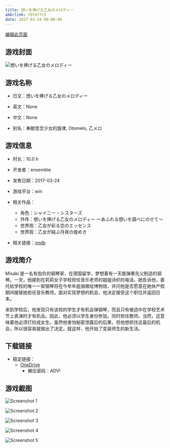 ```yaml
---
title: 想いを捧げる乙女のメロディー
abbrlink: f0fd77c5
date: 2017-03-24 00:00:00
---
```

[编辑此页面](https://github.com/ACG-3/ADV3-source/blob/main/source/_posts/games/%E6%83%B3%E3%81%84%E3%82%92%E6%8D%A7%E3%81%92%E3%82%8B%E4%B9%99%E5%A5%B3%E3%81%AE%E3%83%A1%E3%83%AD%E3%83%87%E3%82%A3%E3%83%BC%20%EF%BD%9E%E3%81%82%E3%81%B5%E3%82%8C%E3%82%8B%E6%83%B3%E3%81%84%E3%82%92%E8%AA%BF%E3%81%B9%E3%81%AB%E3%81%AE%E3%81%9B%E3%81%A6%EF%BD%9E.md)

## 游戏封面

![想いを捧げる乙女のメロディー](https://pan.timero.xyz/onedrive/img_lib_001/%E6%83%B3%E3%81%84%E3%82%92%E6%8D%A7%E3%81%92%E3%82%8B%E4%B9%99%E5%A5%B3%E3%81%AE%E3%83%A1%E3%83%AD%E3%83%87%E3%82%A3%E3%83%BC%20%EF%BD%9E%E3%81%82%E3%81%B5%E3%82%8C%E3%82%8B%E6%83%B3%E3%81%84%E3%82%92%E8%AA%BF%E3%81%B9%E3%81%AB%E3%81%AE%E3%81%9B%E3%81%A6%EF%BD%9E_cover.avif)


## 游戏名称

- 日文：想いを捧げる乙女のメロディー
- 英文：None
- 中文：None

- 别名：奉献思念少女的旋律, Otomelo, 乙メロ


## 游戏信息

- 时长：10.0 h
- 开发者：ensemble
- 发售日期：2017-03-24
- 游戏平台：win
- 相关作品：
   - 角色：シャイニー・シスターズ
   - 外传：想いを捧げる乙女のメロディー ～あふれる想いを調べにのせて～
   - 世界观：乙女が彩る恋のエッセンス
   - 世界观：乙女が結ぶ月夜の煌めき

- 相关链接：[vndb](https://vndb.org/v20256)


## 游戏简介

Misaki 是一名有抱负的钢琴家，在德国留学，梦想着有一天能弹奏先父制造的钢琴。一天，他接到在莉莉女子学校担任音乐老师的姐姐诗织的电话。她告诉他，委托给学校的唯一一架钢琴将在今年年底捐赠给博物馆，并问他是否愿意在她休产假期间接替她担任音乐教师。面对实现梦想的机会，他决定接受这个职位并返回日本。

来到学校后，他发现只有该校的学生才有机会弹钢琴，而且只有被选中在学校艺术节上表演时才有机会。因此，他必须以学生身份参加，同时担任教师。当然，这意味着他必须打扮成女生。虽然他害怕秘密泄露后的后果，但他想抓住这最后的机会，所以很容易就做出了决定。就这样，他开始了变装师生的新生活。




## 下载链接

- 稳定链接：
    - [OneDrive](https://pan.timero.xyz/onedrive/adv_lib_001/%E6%83%B3%E3%81%84%E3%82%92%E6%8D%A7%E3%81%92%E3%82%8B%E4%B9%99%E5%A5%B3%E3%81%AE%E3%83%A1%E3%83%AD%E3%83%87%E3%82%A3%E3%83%BC%20%EF%BD%9E%E3%81%82%E3%81%B5%E3%82%8C%E3%82%8B%E6%83%B3%E3%81%84%E3%82%92%E8%AA%BF%E3%81%B9%E3%81%AB%E3%81%AE%E3%81%9B%E3%81%A6%EF%BD%9E)
        - 解压密码：ADV!



## 游戏截图


![Screenshot 1](https://pan.timero.xyz/onedrive/img_lib_001/%E6%83%B3%E3%81%84%E3%82%92%E6%8D%A7%E3%81%92%E3%82%8B%E4%B9%99%E5%A5%B3%E3%81%AE%E3%83%A1%E3%83%AD%E3%83%87%E3%82%A3%E3%83%BC%20%EF%BD%9E%E3%81%82%E3%81%B5%E3%82%8C%E3%82%8B%E6%83%B3%E3%81%84%E3%82%92%E8%AA%BF%E3%81%B9%E3%81%AB%E3%81%AE%E3%81%9B%E3%81%A6%EF%BD%9E_Screenshot_1.avif)

![Screenshot 2](https://pan.timero.xyz/onedrive/img_lib_001/%E6%83%B3%E3%81%84%E3%82%92%E6%8D%A7%E3%81%92%E3%82%8B%E4%B9%99%E5%A5%B3%E3%81%AE%E3%83%A1%E3%83%AD%E3%83%87%E3%82%A3%E3%83%BC%20%EF%BD%9E%E3%81%82%E3%81%B5%E3%82%8C%E3%82%8B%E6%83%B3%E3%81%84%E3%82%92%E8%AA%BF%E3%81%B9%E3%81%AB%E3%81%AE%E3%81%9B%E3%81%A6%EF%BD%9E_Screenshot_2.avif)

![Screenshot 3](https://pan.timero.xyz/onedrive/img_lib_001/%E6%83%B3%E3%81%84%E3%82%92%E6%8D%A7%E3%81%92%E3%82%8B%E4%B9%99%E5%A5%B3%E3%81%AE%E3%83%A1%E3%83%AD%E3%83%87%E3%82%A3%E3%83%BC%20%EF%BD%9E%E3%81%82%E3%81%B5%E3%82%8C%E3%82%8B%E6%83%B3%E3%81%84%E3%82%92%E8%AA%BF%E3%81%B9%E3%81%AB%E3%81%AE%E3%81%9B%E3%81%A6%EF%BD%9E_Screenshot_3.avif)

![Screenshot 4](https://pan.timero.xyz/onedrive/img_lib_001/%E6%83%B3%E3%81%84%E3%82%92%E6%8D%A7%E3%81%92%E3%82%8B%E4%B9%99%E5%A5%B3%E3%81%AE%E3%83%A1%E3%83%AD%E3%83%87%E3%82%A3%E3%83%BC%20%EF%BD%9E%E3%81%82%E3%81%B5%E3%82%8C%E3%82%8B%E6%83%B3%E3%81%84%E3%82%92%E8%AA%BF%E3%81%B9%E3%81%AB%E3%81%AE%E3%81%9B%E3%81%A6%EF%BD%9E_Screenshot_4.avif)

![Screenshot 5](https://pan.timero.xyz/onedrive/img_lib_001/%E6%83%B3%E3%81%84%E3%82%92%E6%8D%A7%E3%81%92%E3%82%8B%E4%B9%99%E5%A5%B3%E3%81%AE%E3%83%A1%E3%83%AD%E3%83%87%E3%82%A3%E3%83%BC%20%EF%BD%9E%E3%81%82%E3%81%B5%E3%82%8C%E3%82%8B%E6%83%B3%E3%81%84%E3%82%92%E8%AA%BF%E3%81%B9%E3%81%AB%E3%81%AE%E3%81%9B%E3%81%A6%EF%BD%9E_Screenshot_5.avif)

